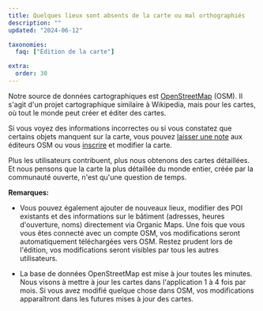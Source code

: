 ```yaml
---
title: Quelques lieux sont absents de la carte ou mal orthographiés
description: ""
updated: "2024-06-12"

taxonomies:
  faq: ["Édition de la carte"]

extra:
  order: 30
---
```


Notre source de données cartographiques est [OpenStreetMap](https://www.openstreetmap.org/) (OSM). Il s'agit d'un projet cartographique similaire à Wikipedia, mais pour les cartes, où tout le monde peut créer et éditer des cartes.

Si vous voyez des informations incorrectes ou si vous constatez que certains objets manquent sur la carte, vous pouvez [laisser une note](https://www.openstreetmap.org/note/new) aux éditeurs OSM ou vous [inscrire](https://www.openstreetmap.org/user/new) et modifier la carte.

Plus les utilisateurs contribuent, plus nous obtenons des cartes détaillées. Et nous pensons que la carte la plus détaillée du monde entier, créée par la communauté ouverte, n'est qu'une question de temps.

**Remarques:**

* Vous pouvez également ajouter de nouveaux lieux, modifier des POI existants et des informations sur le bâtiment (adresses, heures d'ouverture, noms) directement via Organic Maps. Une fois que vous vous êtes connecté avec un compte OSM, vos modifications seront automatiquement téléchargées vers OSM. Restez prudent lors de l'édition, vos modifications seront visibles par tous les autres utilisateurs.

* La base de données OpenStreetMap est mise à jour toutes les minutes. Nous visons à mettre à jour les cartes dans l'application 1 à 4 fois par mois. Si vous avez modifié quelque chose dans OSM, vos modifications apparaîtront dans les futures mises à jour des cartes.
